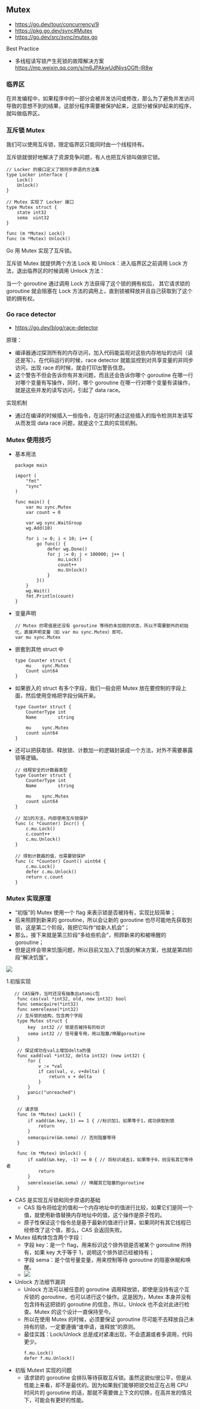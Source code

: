 ## Mutex
- https://go.dev/tour/concurrency/9
- https://pkg.go.dev/sync#Mutex
- https://go.dev/src/sync/mutex.go

Best Practice
- 多线程读写锁产生死锁的故障解决方案 https://mp.weixin.qq.com/s/m6JPAkwUdNivsOGft-lR8w


### 临界区
在并发编程中，如果程序中的一部分会被并发访问或修改，那么为了避免并发访问导致的意想不到的结果，这部分程序需要被保护起来，这部分被保护起来的程序，就叫做临界区。

### 互斥锁 Mutex

我们可以使用互斥锁，限定临界区只能同时由一个线程持有。

互斥锁就很好地解决了资源竞争问题，有人也把互斥锁叫做排它锁。

```
// Locker 的接口定义了锁同步原语的方法集
type Locker interface {
    Lock()
    Unlock()
}

// Mutex 实现了 Locker 接口
type Mutex struct {
	state int32
	sema  uint32
}

func (m *Mutex) Lock()
func (m *Mutex) Unlock()
```

Go 用 Mutex 实现了互斥锁。

互斥锁 Mutex 就提供两个方法 Lock 和 Unlock：进入临界区之前调用 Lock 方法，退出临界区的时候调用 Unlock 方法：

当一个 goroutine 通过调用 Lock 方法获得了这个锁的拥有权后， 其它请求锁的 goroutine 就会阻塞在 Lock 方法的调用上，直到锁被释放并且自己获取到了这个锁的拥有权。


### Go race detector
- https://go.dev/blog/race-detector

原理：
- 编译器通过探测所有的内存访问，加入代码能监视对这些内存地址的访问（读还是写）。在代码运行的时候，race detector 就能监控到对共享变量的非同步访问，出现 race 的时候，就会打印出警告信息。
- 这个警告不但会告诉你有并发问题，而且还会告诉你哪个 goroutine 在哪一行对哪个变量有写操作，同时，哪个 goroutine 在哪一行对哪个变量有读操作，就是这些并发的读写访问，引起了 data race。

实现机制
- 通过在编译的时候插入一些指令，在运行时通过这些插入的指令检测并发读写从而发现 data race 问题，就是这个工具的实现机制。


### Mutex 使用技巧
- 基本用法
    ```
    package main

    import (
        "fmt"
        "sync"
    )

    func main() {
        var mu sync.Mutex
        var count = 0

        var wg sync.WaitGroup
        wg.Add(10)

        for i := 0; i < 10; i++ {
            go func() {
                defer wg.Done()
                for j := 0; j < 100000; j++ {
                    mu.Lock()
                    count++
                    mu.Unlock()
                }
            }()
        }
        wg.Wait()
        fmt.Println(count)
    }

    ```
- 变量声明
    ```
    // Mutex 的零值是还没有 goroutine 等待的未加锁的状态，所以不需要额外的初始化，直接声明变量（如 var mu sync.Mutex）即可。
    var mu sync.Mutex
    ```
- 嵌套到其他 struct 中
    ```
    type Counter struct {
        mu    sync.Mutex
        Count uint64
    }
    ```
- 如果嵌入的 struct 有多个字段，我们一般会把 Mutex 放在要控制的字段上面，然后使用空格把字段分隔开来。
    ```
    type Counter struct {
        CounterType int
        Name        string

        mu    sync.Mutex
        count uint64
    }
    ```
- 还可以把获取锁、释放锁、计数加一的逻辑封装成一个方法，对外不需要暴露锁等逻辑。
    ```
    // 线程安全的计数器类型
    type Counter struct {
        CounterType int
        Name        string

        mu    sync.Mutex
        count uint64
    }

    // 加1的方法，内部使用互斥锁保护
    func (c *Counter) Incr() {
        c.mu.Lock()
        c.count++
        c.mu.Unlock()
    }

    // 得到计数器的值，也需要锁保护
    func (c *Counter) Count() uint64 {
        c.mu.Lock()
        defer c.mu.Unlock()
        return c.count
    }
    ```

### Mutex 实现原理

- “初版”的 Mutex 使用一个 flag 来表示锁是否被持有，实现比较简单；
- 后来照顾到新来的 goroutine，所以会让新的 goroutine 也尽可能地先获取到锁，这是第二个阶段，我把它叫作“给新人机会”；
- 那么，接下来就是第三阶段“多给些机会”，照顾新来的和被唤醒的 goroutine；
- 但是这样会带来饥饿问题，所以目前又加入了饥饿的解决方案，也就是第四阶段“解决饥饿”。

![](https://static001.geekbang.org/resource/image/c2/35/c28531b47ff7f220d5bc3c9650180835.jpg)

1.初版实现
```
   // CAS操作，当时还没有抽象出atomic包
    func cas(val *int32, old, new int32) bool
    func semacquire(*int32)
    func semrelease(*int32)
    // 互斥锁的结构，包含两个字段
    type Mutex struct {
        key  int32 // 锁是否被持有的标识
        sema int32 // 信号量专用，用以阻塞/唤醒goroutine
    }

    // 保证成功在val上增加delta的值
    func xadd(val *int32, delta int32) (new int32) {
        for {
            v := *val
            if cas(val, v, v+delta) {
                return v + delta
            }
        }
        panic("unreached")
    }

    // 请求锁
    func (m *Mutex) Lock() {
        if xadd(&m.key, 1) == 1 { //标识加1，如果等于1，成功获取到锁
            return
        }
        semacquire(&m.sema) // 否则阻塞等待
    }

    func (m *Mutex) Unlock() {
        if xadd(&m.key, -1) == 0 { // 将标识减去1，如果等于0，则没有其它等待者
            return
        }
        semrelease(&m.sema) // 唤醒其它阻塞的goroutine
    }
```
- CAS 是实现互斥锁和同步原语的基础
    - CAS 指令将给定的值和一个内存地址中的值进行比较，如果它们是同一个值，就使用新值替换内存地址中的值，这个操作是原子性的。
    - 原子性保证这个指令总是基于最新的值进行计算，如果同时有其它线程已经修改了这个值，那么，CAS 会返回失败。
- Mutex 结构体包含两个字段：
    - 字段 key：是一个 flag，用来标识这个排外锁是否被某个 goroutine 所持有，如果 key 大于等于 1，说明这个排外锁已经被持有；
    - 字段 sema：是个信号量变量，用来控制等待 goroutine 的阻塞休眠和唤醒。
    - ![](https://static001.geekbang.org/resource/image/82/25/825e23e1af96e78f3773e0b45de38e25.jpg)
- Unlock 方法细节漏洞
    - Unlock 方法可以被任意的 goroutine 调用释放锁，即使是没持有这个互斥锁的 goroutine，也可以进行这个操作。这是因为，Mutex 本身并没有包含持有这把锁的 goroutine 的信息，所以，Unlock 也不会对此进行检查。Mutex 的这个设计一直保持至今。
    - 所以在使用 Mutex 的时候，必须要保证 goroutine 尽可能不去释放自己未持有的锁，一定要遵循“谁申请，谁释放”的原则。
    - 最佳实践：Lock/Unlock 总是成对紧凑出现，不会遗漏或者多调用，代码更少。
        ```
        f.mu.Lock()
        defer f.mu.Unlock()
        ```
- 初版 Mutext 实现的问题
    - 请求锁的 goroutine 会排队等待获取互斥锁。虽然这貌似很公平，但是从性能上来看，却不是最优的。因为如果我们能够把锁交给正在占用 CPU 时间片的 goroutine 的话，那就不需要做上下文的切换，在高并发的情况下，可能会有更好的性能。

